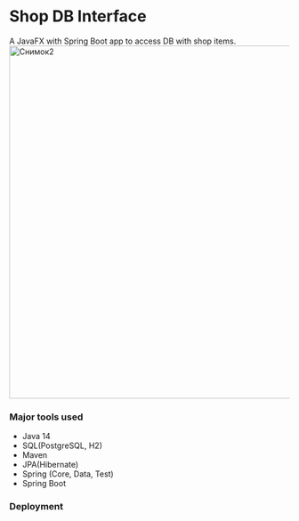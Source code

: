 # Shop DB Interface
A JavaFX with Spring Boot app to access DB with shop items.
<img width="635" alt="Снимок2" src="https://user-images.githubusercontent.com/61627180/98289498-52977300-1fb9-11eb-98db-a045bc62647f.PNG">

### Major tools used
- Java 14
- SQL(PostgreSQL, H2)
- Maven
- JPA(Hibernate)
- Spring (Core, Data, Test)
- Spring Boot
### Deployment
